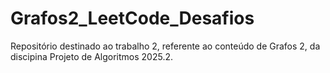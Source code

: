 # Grafos2_LeetCode_Desafios
Repositório destinado ao trabalho 2, referente ao conteúdo de Grafos 2, da discipina Projeto de Algoritmos 2025.2.
